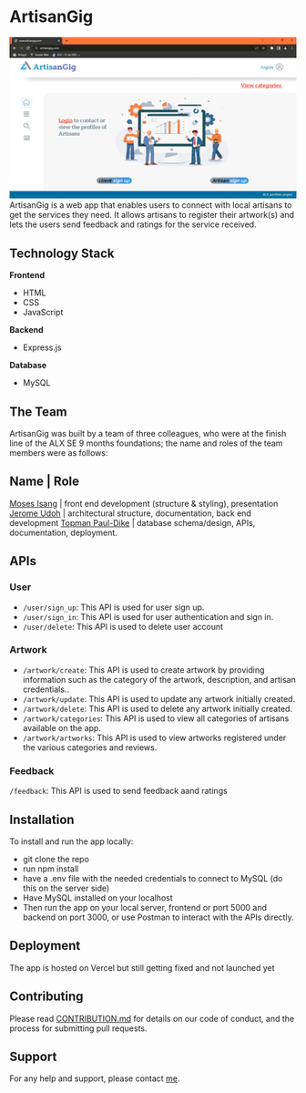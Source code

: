 # ArtisanGig
![artisan_gig_landing_page](https://github.com/tpauldike/rough_work/blob/main/designs/ArtisanGig_mockup.jpg)
ArtisanGig is a web app that enables users to connect with local artisans to get the services they need. It allows artisans to register their artwork(s) and lets the users send feedback and ratings for the service received.

## Technology Stack

**Frontend**
- HTML 
- CSS 
- JavaScript

**Backend**
- Express.js

**Database**
- MySQL

## The Team
ArtisanGig was built by a team of three colleagues, who were at the finish line of the ALX SE 9 months foundations; the name and roles of the team members were as follows:

Name | Role 
----
[Moses Isang](https://github.com/Mohzis1) | front end development (structure & styling), presentation
[Jerome Udoh](https://github.com/Jubasstech) | architectural structure, documentation, back end development
[Topman Paul-Dike](https://github.com/tpauldike) | database schema/design, APIs, documentation, deployment.

## APIs

### User

* `/user/sign_up`: This API is used for user sign up.
* `/user/sign_in`: This API is used for user authentication and sign in.
* `/user/delete`: This API is used to delete user account

### Artwork 

* `/artwork/create`: This API is used to create artwork by providing information such as the category of the artwork, description, and artisan credentials..
* `/artwork/update`: This API is used to update any artwork initially created.
* `/artwork/delete`: This API is used to delete any artwork initially created.
* `/artwork/categories`: This API is used to view all categories of artisans available on the app.
* `/artwork/artworks`: This API is used to view artworks registered under the various categories and reviews. 

### Feedback
`/feedback`: This API is used to send feedback aand ratings 

## Installation

To install and run the app locally:
- git clone the repo
- run npm install
- have a .env file with the needed credentials to connect to MySQL (do this on the server side)
- Have MySQL installed on your localhost
- Then run the app on your local server, frontend or port 5000 and backend on port 3000, or use Postman to interact with the APIs directly.

## Deployment

The app is hosted on Vercel but still getting fixed and not launched yet

## Contributing

Please read [CONTRIBUTION.md](./CONTRIBUTION.md) for details on our code of conduct, and the process for submitting pull requests.

## Support

For any help and support, please contact [me](mailto:topman4loveworld@gmail.com).
